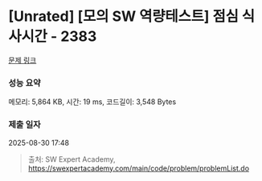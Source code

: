# [Unrated] [모의 SW 역량테스트] 점심 식사시간 - 2383 

[문제 링크](https://swexpertacademy.com/main/code/problem/problemDetail.do?contestProbId=AV5-BEE6AK0DFAVl) 

### 성능 요약

메모리: 5,864 KB, 시간: 19 ms, 코드길이: 3,548 Bytes

### 제출 일자

2025-08-30 17:48



> 출처: SW Expert Academy, https://swexpertacademy.com/main/code/problem/problemList.do